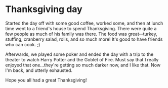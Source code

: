 # Thanksgiving day


Started the day off with some good coffee, worked some, and then at lunch time went to a friend's house to spend Thanksgiving. There were quite a few people as much of his family was there. The food was great--turkey, stuffing, cranberry salad, rolls, and so much more! It's good to have friends who can cook. ;)

Afterwards, we played some poker and ended the day with a trip to the theater to watch Harry Potter and the Goblet of Fire. Must say that I really enjoyed that one...they're getting so much darker now, and I like that. Now I'm back, and utterly exhausted.

Hope you all had a great Thanksgiving!

